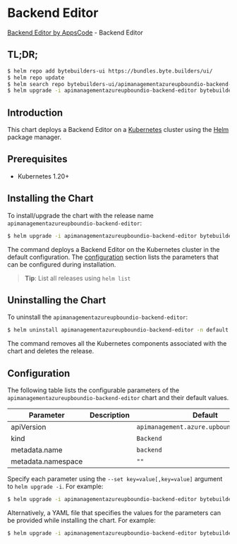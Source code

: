 # Backend Editor

[Backend Editor by AppsCode](https://byte.builders) - Backend Editor

## TL;DR;

```bash
$ helm repo add bytebuilders-ui https://bundles.byte.builders/ui/
$ helm repo update
$ helm search repo bytebuilders-ui/apimanagementazureupboundio-backend-editor --version=v0.4.18
$ helm upgrade -i apimanagementazureupboundio-backend-editor bytebuilders-ui/apimanagementazureupboundio-backend-editor -n default --create-namespace --version=v0.4.18
```

## Introduction

This chart deploys a Backend Editor on a [Kubernetes](http://kubernetes.io) cluster using the [Helm](https://helm.sh) package manager.

## Prerequisites

- Kubernetes 1.20+

## Installing the Chart

To install/upgrade the chart with the release name `apimanagementazureupboundio-backend-editor`:

```bash
$ helm upgrade -i apimanagementazureupboundio-backend-editor bytebuilders-ui/apimanagementazureupboundio-backend-editor -n default --create-namespace --version=v0.4.18
```

The command deploys a Backend Editor on the Kubernetes cluster in the default configuration. The [configuration](#configuration) section lists the parameters that can be configured during installation.

> **Tip**: List all releases using `helm list`

## Uninstalling the Chart

To uninstall the `apimanagementazureupboundio-backend-editor`:

```bash
$ helm uninstall apimanagementazureupboundio-backend-editor -n default
```

The command removes all the Kubernetes components associated with the chart and deletes the release.

## Configuration

The following table lists the configurable parameters of the `apimanagementazureupboundio-backend-editor` chart and their default values.

|     Parameter      | Description |                       Default                       |
|--------------------|-------------|-----------------------------------------------------|
| apiVersion         |             | <code>apimanagement.azure.upbound.io/v1beta1</code> |
| kind               |             | <code>Backend</code>                                |
| metadata.name      |             | <code>backend</code>                                |
| metadata.namespace |             | <code>""</code>                                     |


Specify each parameter using the `--set key=value[,key=value]` argument to `helm upgrade -i`. For example:

```bash
$ helm upgrade -i apimanagementazureupboundio-backend-editor bytebuilders-ui/apimanagementazureupboundio-backend-editor -n default --create-namespace --version=v0.4.18 --set apiVersion=apimanagement.azure.upbound.io/v1beta1
```

Alternatively, a YAML file that specifies the values for the parameters can be provided while
installing the chart. For example:

```bash
$ helm upgrade -i apimanagementazureupboundio-backend-editor bytebuilders-ui/apimanagementazureupboundio-backend-editor -n default --create-namespace --version=v0.4.18 --values values.yaml
```
